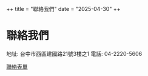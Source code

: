 
++
title = "聯絡我們"
date = "2025-04-30"
++

# 聯絡我們

地址: 台中市西區建國路21號3樓之1
電話: 04-2220-5606

[聯絡表單](https://formspree.io/f/xwpovnwy)
